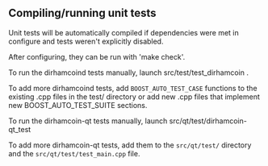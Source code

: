 Compiling/running unit tests
------------------------------------

Unit tests will be automatically compiled if dependencies were met in configure
and tests weren't explicitly disabled.

After configuring, they can be run with 'make check'.

To run the dirhamcoind tests manually, launch src/test/test_dirhamcoin .

To add more dirhamcoind tests, add `BOOST_AUTO_TEST_CASE` functions to the existing
.cpp files in the test/ directory or add new .cpp files that
implement new BOOST_AUTO_TEST_SUITE sections.

To run the dirhamcoin-qt tests manually, launch src/qt/test/dirhamcoin-qt_test

To add more dirhamcoin-qt tests, add them to the `src/qt/test/` directory and
the `src/qt/test/test_main.cpp` file.
